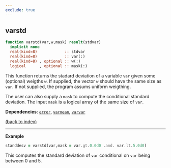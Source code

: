 ```yaml
---
exclude: true
---
```


## varstd

```fortran
function varstd(var,w,mask) result(stdvar)
  implicit none
  real(kind=8)            :: stdvar
  real(kind=8)            :: var(:)
  real(kind=8) , optional :: w(:)   
  logical      , optional :: mask(:)
```

This function returns the stadard deviation of a variable ```var``` given some (optional) weigths ```w```. If supplied, the vector ```w``` should have the same size as ```var```. If not supplied, the program assums uniform weigthing.

The user can also supply a ```mask``` to compute the conditional standard deviation. The input ```mask``` is a logical array of the same size of ```var```.

**Dependencies**: [```error```](error.md), [```varmean```](varmean.md),  [```varvar```](varvar.md)

[(back to index)](../index.md)

---

**Example**

```fortran
standdesv = varstd(var,mask = var.gt.0.0d0 .and. var.lt.5.0d0)
```

This computes the standard deviation of ```var``` conditional on ```var``` being between 0 and 5.
